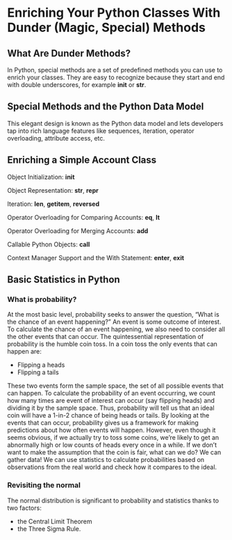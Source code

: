 
# Enriching Your Python Classes With Dunder (Magic, Special) Methods

## What Are Dunder Methods?

In Python, special methods are a set of predefined methods you can use to enrich your classes. They are easy to recognize because they start and end with double underscores, for example __init__ or __str__.

## Special Methods and the Python Data Model

This elegant design is known as the Python data model and lets developers tap into rich language features like sequences, iteration, operator overloading, attribute access, etc.

## Enriching a Simple Account Class

Object Initialization: __init__

Object Representation: __str__, __repr__

Iteration: __len__, __getitem__, __reversed__

Operator Overloading for Comparing Accounts: __eq__, __lt__

Operator Overloading for Merging Accounts: __add__

Callable Python Objects: __call__

Context Manager Support and the With Statement: __enter__, __exit__


## Basic Statistics in Python

### What is probability?

At the most basic level, probability seeks to answer the question, “What is the chance of an event happening?” An event is some outcome of interest. To calculate the chance of an event happening, we also need to consider all the other events that can occur. The quintessential representation of probability is the humble coin toss. In a coin toss the only events that can happen are:

* Flipping a heads
* Flipping a tails

These two events form the sample space, the set of all possible events that can happen. To calculate the probability of an event occurring, we count how many times are event of interest can occur (say flipping heads) and dividing it by the sample space. Thus, probability will tell us that an ideal coin will have a 1-in-2 chance of being heads or tails. By looking at the events that can occur, probability gives us a framework for making predictions about how often events will happen. However, even though it seems obvious, if we actually try to toss some coins, we’re likely to get an abnormally high or low counts of heads every once in a while. If we don’t want to make the assumption that the coin is fair, what can we do? We can gather data! We can use statistics to calculate probabilities based on observations from the real world and check how it compares to the ideal.

### Revisiting the normal

The normal distribution is significant to probability and statistics thanks to two factors:

* the Central Limit Theorem
* the Three Sigma Rule.
